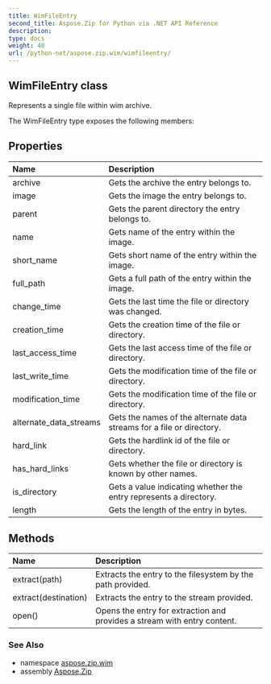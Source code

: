 ```yaml
---
title: WimFileEntry
second_title: Aspose.Zip for Python via .NET API Reference
description: 
type: docs
weight: 40
url: /python-net/aspose.zip.wim/wimfileentry/
---
```


## WimFileEntry class

Represents a single file within wim archive.

The WimFileEntry type exposes the following members:
## Properties
| Name | Description |
| :- | :- |
|archive|Gets the archive the entry belongs to.|
|image|Gets the image the entry belongs to.|
|parent|Gets the parent directory the entry belongs to.|
|name|Gets name of the entry within the image.|
|short_name|Gets short name of the entry within the image.|
|full_path|Gets a full path of the entry within the image.|
|change_time|Gets the last time the file or directory was changed.|
|creation_time|Gets the creation time of the file or directory.|
|last_access_time|Gets the last access time of the file or directory.|
|last_write_time|Gets the modification time of the file or directory.|
|modification_time|Gets the modification time of the file or directory.|
|alternate_data_streams|Gets the names of the alternate data streams for a file or directory.|
|hard_link|Gets the hardlink id of the file or directory.|
|has_hard_links|Gets whether the file or directory is known by other names.|
|is_directory|Gets a value indicating whether the entry represents a directory.|
|length|Gets the length of the entry in bytes.|
## Methods
| Name | Description |
| :- | :- |
|extract(path)|Extracts the entry to the filesystem by the path provided.|
|extract(destination)|Extracts the entry to the stream provided.|
|open()|Opens the entry for extraction and provides a stream with entry content.|

### See Also

* namespace [aspose.zip.wim](/zip/python-net/aspose.zip.wim/)
* assembly [Aspose.Zip](/zip/python-net/)


